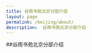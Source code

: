 ```yaml
---
title: 谷雨书苑北京分部介绍
layout: page
permalink: /beijing/about/
description:  谷雨书苑北京分部介绍
---
```


##谷雨书苑北京分部介绍


